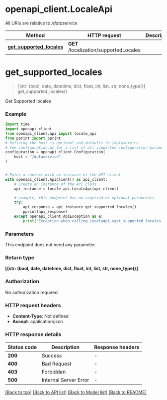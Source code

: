 # openapi_client.LocaleApi

All URIs are relative to */dataservice*

Method | HTTP request | Description
------------- | ------------- | -------------
[**get_supported_locales**](LocaleApi.md#get_supported_locales) | **GET** /localization/supportedLocales | 


# **get_supported_locales**
> [{str: (bool, date, datetime, dict, float, int, list, str, none_type)}] get_supported_locales()



Get Supported locales

### Example


```python
import time
import openapi_client
from openapi_client.api import locale_api
from pprint import pprint
# Defining the host is optional and defaults to /dataservice
# See configuration.py for a list of all supported configuration parameters.
configuration = openapi_client.Configuration(
    host = "/dataservice"
)


# Enter a context with an instance of the API client
with openapi_client.ApiClient() as api_client:
    # Create an instance of the API class
    api_instance = locale_api.LocaleApi(api_client)

    # example, this endpoint has no required or optional parameters
    try:
        api_response = api_instance.get_supported_locales()
        pprint(api_response)
    except openapi_client.ApiException as e:
        print("Exception when calling LocaleApi->get_supported_locales: %s\n" % e)
```


### Parameters
This endpoint does not need any parameter.

### Return type

**[{str: (bool, date, datetime, dict, float, int, list, str, none_type)}]**

### Authorization

No authorization required

### HTTP request headers

 - **Content-Type**: Not defined
 - **Accept**: application/json


### HTTP response details

| Status code | Description | Response headers |
|-------------|-------------|------------------|
**200** | Success |  -  |
**400** | Bad Request |  -  |
**403** | Forbidden |  -  |
**500** | Internal Server Error |  -  |

[[Back to top]](#) [[Back to API list]](../README.md#documentation-for-api-endpoints) [[Back to Model list]](../README.md#documentation-for-models) [[Back to README]](../README.md)

